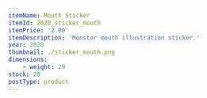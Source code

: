 ```yaml
---
itemName: Mouth Sticker
itemId: 2020_sticker_mouth
itemPrice: '2.00'
itemDescription: 'Monster mouth illustration sticker.'
year: 2020
thumbnail: ./sticker_mouth.png
dimensions: 
    - weight: 29
stock: 28
postType: product
---   
```

